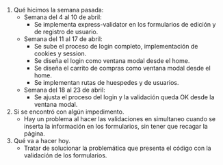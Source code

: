 1. Qué hicimos la semana pasada: 
    - Semana del 4 al 10 de abril:
       - Se implementa express-validator en los formularios de edición y de registro de usuario.
    - Semana del 11 al 17 de abril:
       - Se sube el proceso de login completo, implementación de cookies y session.
       - Se diseña el login como ventana modal desde el home.
       - Se diseña el carrito de compras como ventana modal desde el home.
       - Se implementan rutas de huespedes y de usuarios.
    - Semana del 18 al 23 de abril:
       - Se ajusta el proceso del login y la validación queda OK desde la ventana modal.
2. Si se encontró con algún impedimento.
    - Hay un problema al hacer las validaciones en simultaneo cuando se inserta la información en los formularios, sin tener que recagar la página.
3. Qué va a hacer hoy.
    - Tratar de solucionar la problemática que presenta el código con la validación de los formularios.